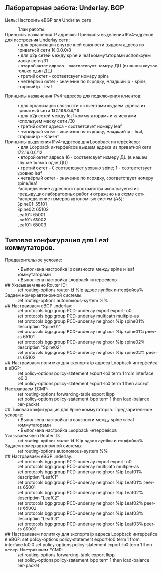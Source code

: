 ## Лабораторная работа: Underlay. BGP
Цель:
Настроить еBGP для Underlay сети
<dd>План работы:</dd>
Принципы назначения IP адресов:
Принципы выделения IPv4-адресов для построения Underlay сети:
<dd>• для организации внутренней связности выдаем адреса из приватной сети 10.0.0.0/8</dd>
<dd>• для p2p сетей между spine и leaf коммутаторами используем маску сети /31</dd>
<dd>• второй октет адреса - соответсвует номеру ДЦ (в нашем случае только один ДЦ)</dd>
<dd>• третий октет - соответсвует номеру spine</dd>
<dd>• четвёртый октет - значение по порядку, младший ip - spine, старший ip - leaf</dd>

Принципы назначения IPv4-адресов для подключения клиентов:
<dd>• для организации связности с клиентами выдаем адреса из приватной
сети 192.168.0.0/16</dd>
<dd>• для p2p сетей между leaf коммутаторами и клиентами используем маску сети /30</dd>
<dd>• третий октет адреса - соответсвует номеру leaf</dd>
<dd>• четвёртый октет - значение по порядку, младший ip - leaf, старший ip - Клиент</dd>
Принципы выделения IPv4-адресов для Loopback интерфейсов:
<dd>• для Loopback интерфейсов выдаем адреса из приватной сети 172.16.0.0/12</dd>
<dd>• второй октет адреса 16 - соответсвует номеру ДЦ (в нашем случае только один ДЦ)</dd>
<dd>• третий октет - 0 соответсвует уровню spine; 1 - соответствует уровню leaf</dd>
<dd>• четвёртый октет - значение по порядку, соответствует номеру spine/leaf</dd>
<dd></dd>

<dd>Распределение адресного пространства используется из предыдущих лабораторных работ
и отражено на схеме сети.</dd>
<dd>Распределение номеров автономных систем (AS):</dd>
<dd>Spine01: 65101</dd>
<dd>Spine02: 65102</dd>
<dd>Leaf01: 65001</dd>
<dd>Leaf01: 65002</dd>
<dd>Leaf01: 65003</dd>

## Типовая конфигурация для Leaf коммутаторов.
Предварительное условие:
<dd>• Выполнена настройка ip связности между spine и leaf коммутаторами</dd>
<dd>• Выполнена настройка Loopback интерфейсов</dd>
## Указываем явно Router ID:
<dd>set routing-options router-id %ip адрес лупбек интерфейса%</dd>
Задаем номер автономной системы:
<dd>set routing-options autonomous-system %%</dd>
## Настраиваем eBGP underlay:
<dd>set protocols bgp group POD-underlay export export-lo0</dd>
<dd>set protocols bgp group POD-underlay multipath multiple-as</dd>
<dd>set protocols bgp group POD-underlay neighbor %ip spine01% description "Spine01"</dd>
<dd>set protocols bgp group POD-underlay neighbor %ip spine01% peer-as 65101</dd>
<dd>set protocols bgp group POD-underlay neighbor %ip spine02% description "Spine02"</dd>
<dd>set protocols bgp group POD-underlay neighbor %ip spine02% peer-as 65102</dd>
## Настраиваем политику для экспорта ip адреса Loopback интерфейса в eBGP:
<dd>set policy-options policy-statement export-lo0 term 1 from interface lo0.0</dd>
<dd>set policy-options policy-statement export-lo0 term 1 then accept</dd>
Настраиваем ECMP:
<dd>set routing-options forwarding-table export lbpp</dd>
<dd>set policy-options policy-statement lbpp term 1 then load-balance per-packet</dd>
## Типовая конфигурация для Spine коммутаторов.
Предварительное условие:
<dd>• Выполнена настройка ip связности между spine и leaf коммутаторами</dd>
<dd>• Выполнена настройка Loopback интерфейсов</dd>
Указываем явно Router ID:
<dd>set routing-options router-id %ip адрес лупбек интерфейса%</dd>
Задаем номер автономной системы:
<dd>set routing-options autonomous-system %%</dd>
## Настраиваем eBGP underlay:
<dd>set protocols bgp group POD-underlay export export-lo0</dd>
<dd>set protocols bgp group POD-underlay multipath multiple-as</dd>
<dd>set protocols bgp group POD-underlay neighbor %ip Leaf01% description "Leaf01"</dd>
<dd>set protocols bgp group POD-underlay neighbor %ip Leaf01% peer-as 65001</dd>
<dd>set protocols bgp group POD-underlay neighbor %ip Leaf02% description "Leaf02"</dd>
<dd>set protocols bgp group POD-underlay neighbor %ip Leaf02% peer-as 65002</dd>
<dd>set protocols bgp group POD-underlay neighbor %ip Leaf03% description "Leaf03"</dd>
<dd>set protocols bgp group POD-underlay neighbor %ip Leaf03% peer-as 65003</dd>
## Настраиваем политику для экспорта ip адреса Loopback интерфейса в eBGP:
set policy-options policy-statement export-lo0 term 1 from interface lo0.0
set policy-options policy-statement export-lo0 term 1 then accept
Настраиваем ECMP:
<dd>set routing-options forwarding-table export lbpp</dd>
<dd>set policy-options policy-statement lbpp term 1 then load-balance per-packet</dd>
